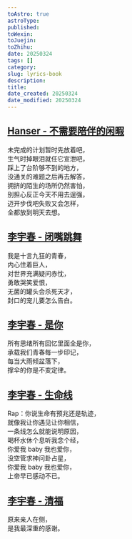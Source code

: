 ```yaml
---
toAstro: true
astroType: 
published: 
toWexin: 
toJuejin: 
toZhihu: 
date: 20250324
tags: []
category:
slug: lyrics-book
description: 
title:
date_created: 20250324
date_modified: 20250324
---
```


## [Hanser - 不需要陪伴的闲暇](<http://163cn.tv/C8orORP>)  

未完成的计划暂时先放着吧，  
生气时掉眼泪就任它宣泄吧，  
踩上了台阶够不到的地方，  
没通关的难题之后再去解答，  
拥挤的陌生的场所仍然害怕，  
别担心反正今天不用去逞强，  
迈开步伐吧失败又会怎样，  
全都放到明天去想。

## [李宇春 - 闭嘴跳舞](<http://163cn.tv/C8opXKV>)  

我是十言九狂的青春，  
内心住着巨人，  
对世界充满疑问赤忱，  
勇敢哭笑爱恨，  
无菌的罐头会杀死天才，  
封口的宠儿要怎么告白。

## [李宇春 - 是你](<http://163cn.tv/C8oEe31>)  

所有思绪所有回忆里面全是你，  
承载我们青春每一步印记，  
每当大雨倾盆落下，  
撑伞的你是不变定律。

## [李宇春 - 生命线](<http://163cn.tv/C8on4gI>)  

Rap：你说生命有预兆还是轨迹，  
就像我让你遇见让你相信，  
一条线怎么就能说明原因，  
喝杯水休个息听我念个经，  
你爱我 baby 我也爱你，  
没空管求神问卦占星，  
你爱我 baby 我也爱你，  
上帝早已感动不已。

## [李宇春 - 清福](<http://163cn.tv/C8oIB3D>)  

原来亲人在侧，  
是我最深重的感谢。
